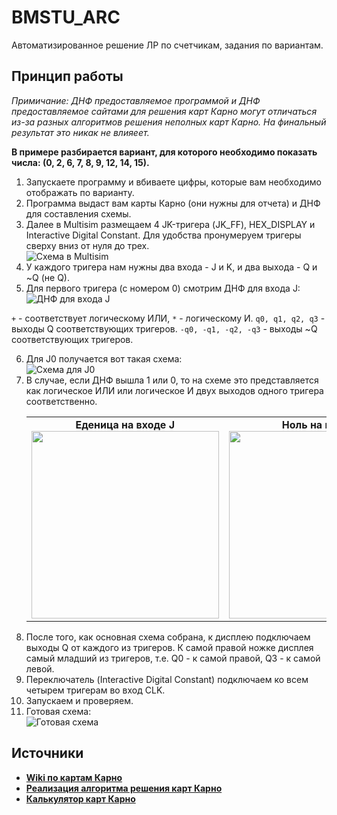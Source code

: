 # BMSTU_ARC
Автоматизированное решение ЛР по счетчикам, задания по вариантам.

## Принцип работы
_Примичание: ДНФ предоставляемое программой и ДНФ предоставляемое сайтами для решения карт Карно могут отличаться из-за разных алгоритмов решения неполных карт Карно. На финальный результат это никак не влияеет._ <br>

__В примере разбирается вариант, для которого необходимо показать числа: (0, 2, 6, 7, 8, 9, 12, 14, 15).__
<ol>
    <li>Запускаете программу и вбиваете цифры, которые вам необходимо отображать по варианту.</li>
    <li>Программа выдаст вам карты Карно (они нужны для отчета) и ДНФ для составления схемы.</li>
    <li>Далее в Multisim размещаем 4 JK-тригера (JK_FF), HEX_DISPLAY и Interactive Digital Constant. Для удобства пронумеруем тригеры сверху вниз от нуля до трех.</li>
    <img src="https://github.com/HanSoloCh/BMSTU_ARC/assets/104909267/98d50300-32ba-499f-bb9f-b1ffcb90efa0" alt="Схема в Multisim">
    <li>У каждого тригера нам нужны два входа - J и K, и два выхода - Q и ~Q (не Q).</li>
    <li>Для первого тригера (с номером 0) смотрим ДНФ для входа J:</li>
    <img src="https://github.com/HanSoloCh/BMSTU_ARC/assets/104909267/588ac92f-44b9-474d-aefa-0821a02abec9" alt="ДНФ для входа J">
</ol>

  ``+`` - соответствует логическому ИЛИ, ``*`` - логическому И. ``q0, q1, q2, q3`` - выходы Q соответствующих тригеров. ``-q0, -q1, -q2, -q3`` - выходы ~Q соответствующих тригеров.
    
<ol start="6">
    <li>Для J0 получается вот такая схема:</li>
    <img src="https://github.com/HanSoloCh/BMSTU_ARC/assets/104909267/7e95f4d4-9809-4fd8-917c-13bfd4f2c510" alt="Схема для J0">
    <li>В случае, если ДНФ вышла 1 или 0, то на схеме это представляется как логическое ИЛИ или логическое И двух выходов одного тригера соответственно.
    <table style="width: 100%;">
      <tr>
        <td style="text-align: center;">
          <b>Еденица на входе J</b><br>
          <img src="https://github.com/HanSoloCh/BMSTU_ARC/assets/104909267/895d823c-d636-4885-b02d-16ebd0c8d4b6" style="width: 300px;">
        </td>
        <td style="text-align: center;">
          <b>Ноль на входе J</b><br>
          <img src="https://github.com/HanSoloCh/BMSTU_ARC/assets/104909267/75a15bfe-6a0d-4654-975f-11f1a4a42f67" style="width: 300px;">
        </td>
      </tr>
    </table>
    </li>
    <li>После того, как основная схема собрана, к дисплею подключаем выходы Q от каждого из тригеров. К самой правой ножке дисплея самый младший из тригеров, т.е. Q0 - к самой правой, Q3 - к самой левой.</li>
    <li>Переключатель (Interactive Digital Constant) подключаем ко всем четырем тригерам во вход CLK.</li>
    <li>Запускаем и проверяем.</li>
    <li>Готовая схема: </li>
    <img src="https://github.com/HanSoloCh/BMSTU_ARC/assets/104909267/b21981d0-c849-42f6-80c8-c39ecd5061ba" alt="Готовая схема"> 
</ol>

## Источники
- [__Wiki по картам Карно__](https://ru.wikipedia.org/wiki/%D0%9A%D0%B0%D1%80%D1%82%D0%B0_%D0%9A%D0%B0%D1%80%D0%BD%D0%BE)
- [__Реализация алгоритма решения карт Карно__](https://github.com/zhcHoward/Kmap)
- [__Калькулятор карт Карно__](https://sublime.tools/ru/karta-karno)
